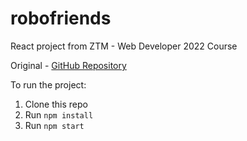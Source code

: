 # robofriends
React project from ZTM - Web Developer 2022 Course

Original - [GitHub Repository](https://github.com/aneagoie/robofriends)

To run the project:

1. Clone this repo
2. Run `npm install`
3. Run `npm start`